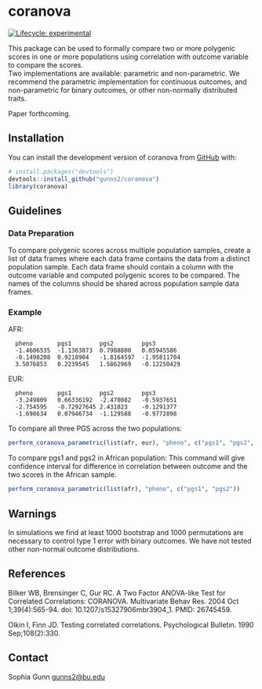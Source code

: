 # coranova

<!-- badges: start -->
[![Lifecycle: experimental](https://img.shields.io/badge/lifecycle-experimental-orange.svg)](https://lifecycle.r-lib.org/articles/stages.html#experimental)
<!-- badges: end -->

This package can be used to formally compare two or more polygenic scores in one or more populations using correlation with outcome variable to compare the scores. \
Two implementations are available: parametric and non-parametric. We recommend the parametric implementation for continuous outcomes, and non-parametric for binary outcomes, or other non-normally distributed traits. 

Paper forthcoming.


## Installation

You can install the development version of coranova from [GitHub](https://github.com/) with:

``` r
# install.packages("devtools")
devtools::install_github("gunns2/coranova")
library(coranova)
```
## Guidelines



### Data Preparation

To compare polygenic scores across multiple population samples, create a list of data frames where each data frame contains the data from a distinct population sample. Each data frame should contain a column with the outcome variable and computed polygenic scores to be compared. The names of the columns should be shared across population sample data frames.

### Example



AFR:
```
  pheno       pgs1        pgs2        pgs3
  -1.4606535  -1.1363873  0.7988800   0.05945586
  -0.1498208  0.9218904   -1.8164597  -1.95811704
  3.5076853   0.2239545   1.5862969   -0.12250429
```

EUR:
```
  pheno       pgs1        pgs2        pgs3
  -3.249809   0.66336192  -2.470082   -0.5937651
  -2.754595   -0.72927645 2.431823    -0.1291377
  -1.698634   0.07946734  -1.129588   -0.9772898
```

To compare all three PGS across the two populations:
``` r
perform_coranova_parametric(list(afr, eur), "pheno", c("pgs1", "pgs2", "pgs3"))
```

To compare pgs1 and pgs2 in African population:
This command will give confidence interval for difference in correlation between outcome and the two scores in the African sample.
``` r
perform_coranova_parametric(list(afr), "pheno", c("pgs1", "pgs2"))
```
## Warnings

In simulations we find at least 1000 bootstrap and 1000 permutations are necessary to control type 1 error with binary outcomes. We have not tested other non-normal outcome distributions. 

## References
Bilker WB, Brensinger C, Gur RC. A Two Factor ANOVA-like Test for Correlated Correlations: CORANOVA. Multivariate Behav Res. 2004 Oct 1;39(4):565-94. doi: 10.1207/s15327906mbr3904_1. PMID: 26745459.

Olkin I, Finn JD. Testing correlated correlations. Psychological Bulletin. 1990 Sep;108(2):330.

## Contact
Sophia Gunn [gunns2@bu.edu](gunns2@bu.edu)
